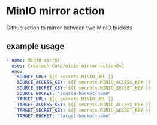 # MinIO mirror action

Github action to mirror between two MinIO buckets

## example usage

```yml
- name: MinIO mirror
  uses: Createch-Corp/minio-mirror-action@v1
  env:
    SOURCE_URL: ${{ secrets.MINIO_URL }}
    SOURCE_ACCESS_KEY: ${{ secrets.MINIO_ACCESS_KEY }}
    SOURCE_SECRET_KEY: ${{ secrets.MINIO_SECRET_KEY }}
    SOURCE_BUCKET: "source-bucket-name"
    TARGET_URL: ${{ secrets.MINIO_URL }}
    TARGET_ACCESS_KEY: ${{ secrets.MINIO_ACCESS_KEY }}
    TARGET_SECRET_KEY: ${{ secrets.MINIO_SECRET_KEY }}
    TARGET_BUCKET: "target-bucket-name"
```